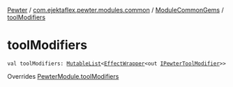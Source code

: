 [Pewter](../../index.md) / [com.ejektaflex.pewter.modules.common](../index.md) / [ModuleCommonGems](index.md) / [toolModifiers](./tool-modifiers.md)

# toolModifiers

`val toolModifiers: `[`MutableList`](https://kotlinlang.org/api/latest/jvm/stdlib/kotlin.collections/-mutable-list/index.html)`<`[`EffectWrapper`](../../com.ejektaflex.pewter.api.core/-effect-wrapper/index.md)`<out `[`IPewterToolModifier`](../../com.ejektaflex.pewter.api.core.modifiers/-i-pewter-tool-modifier.md)`>>`

Overrides [PewterModule.toolModifiers](../../com.ejektaflex.pewter.api.core/-pewter-module/tool-modifiers.md)

